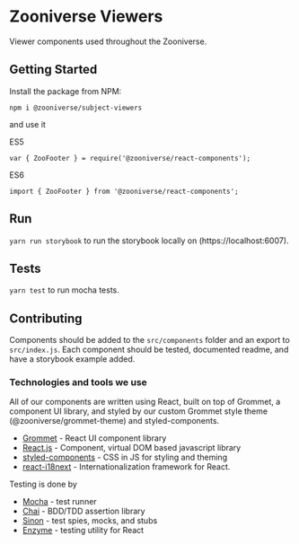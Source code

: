 # Zooniverse Viewers

Viewer components used throughout the Zooniverse.

## Getting Started

Install the package from NPM:

```
npm i @zooniverse/subject-viewers
```

and use it

ES5

```
var { ZooFooter } = require('@zooniverse/react-components');
```

ES6

```
import { ZooFooter } from '@zooniverse/react-components';
```

## Run

`yarn run storybook` to run the storybook locally on (https://localhost:6007).

## Tests

`yarn test` to run mocha tests.

## Contributing

Components should be added to the `src/components` folder and an export to `src/index.js`. Each component should be tested, documented readme, and have a storybook example added.

### Technologies and tools we use

All of our components are written using React, built on top of Grommet, a component UI library, and styled by our custom Grommet style theme (@zooniverse/grommet-theme) and styled-components.

- [Grommet](https://v2.grommet.io/components) - React UI component library
- [React.js](https://reactjs.org/) - Component, virtual DOM based javascript library
- [styled-components](https://www.styled-components.com/) - CSS in JS for styling and theming
- [react-i18next](https://react.i18next.com/) - Internationalization framework for React.

Testing is done by

- [Mocha](https://mochajs.org/) - test runner
- [Chai](https://www.chaijs.com/) - BDD/TDD assertion library
- [Sinon](https://sinonjs.org) - test spies, mocks, and stubs
- [Enzyme](https://airbnb.io/enzyme/) - testing utility for React
